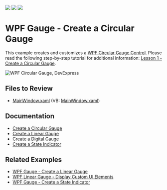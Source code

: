 <!-- default badges list -->
![](https://img.shields.io/endpoint?url=https://codecentral.devexpress.com/api/v1/VersionRange/128570500/22.2.2%2B)
[![](https://img.shields.io/badge/Open_in_DevExpress_Support_Center-FF7200?style=flat-square&logo=DevExpress&logoColor=white)](https://supportcenter.devexpress.com/ticket/details/E3199)
[![](https://img.shields.io/badge/📖_How_to_use_DevExpress_Examples-e9f6fc?style=flat-square)](https://docs.devexpress.com/GeneralInformation/403183)
<!-- default badges end -->

# WPF Gauge - Create a Circular Gauge

This example creates and customizes a [WPF Circular Gauge Control](https://docs.devexpress.com/WPF/DevExpress.Xpf.Gauges.CircularGaugeControl). Please read the following step-by-step tutorial for additional information: [Lesson 1 - Create a Circular Gauge](https://docs.devexpress.com/WPF/9800/controls-and-libraries/gauge-controls/getting-started/lesson-1-create-a-circular-gauge).

![WPF Circular Gauge, DevExpress](https://raw.githubusercontent.com/DevExpress-Examples/dxgauges-getting-started-lesson-1-create-a-circular-gauge-e3199/22.2.2%2B/i/wpf-circular-gauge-devexpress.png)


## Files to Review

* [MainWindow.xaml](./CS/MainWindow.xaml) (VB: [MainWindow.xaml](./VB/MainWindow.xaml))


## Documentation

* [Create a Circular Gauge](https://docs.devexpress.com/WPF/9800/controls-and-libraries/gauge-controls/getting-started/lesson-1-create-a-circular-gauge)
* [Create a Linear Gauge](https://docs.devexpress.com/WPF/9801/controls-and-libraries/gauge-controls/getting-started/lesson-2-create-a-linear-gauge)
* [Create a Digital Gauge](https://docs.devexpress.com/WPF/10664/controls-and-libraries/gauge-controls/getting-started/lesson-3-create-a-digital-gauge)
* [Create a State Indicator](https://docs.devexpress.com/WPF/10665/controls-and-libraries/gauge-controls/getting-started/lesson-4-create-a-state-indicator)


## Related Examples

* [WPF Gauge - Create a Linear Gauge](https://github.com/DevExpress-Examples/wpf-tutorial-create-linear-gauge)
* [WPF Linear Gauge - Display Custom UI Elements](https://github.com/DevExpress-Examples/wpf-linear-gauge-display-custom-ui-elements)
* [WPF Gauge - Create a State Indicator](https://github.com/DevExpress-Examples/wpf-gauge-create-state-indicator)
